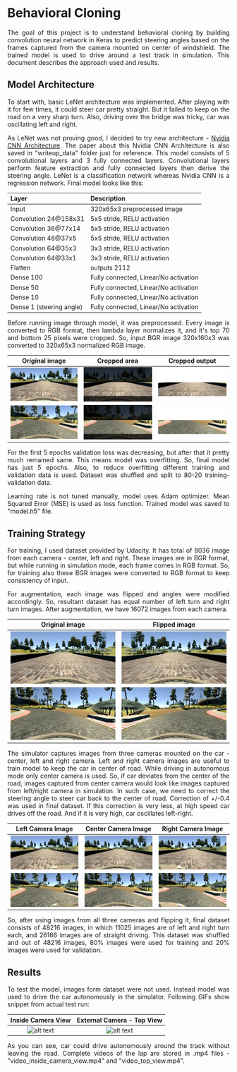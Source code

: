 # **Behavioral Cloning**

<p align="justify">
The goal of this project is to understand behavioral cloning by building convolution neural network in Keras to predict steering angles based on the frames captured from the camera mounted on center of windshield. The trained model is used to drive around a test track in simulation. This document describes the approach used and results.
</p>

## Model Architecture

<p align="justify">
To start with, basic LeNet architecture was implemented. After playing with it for few times, it could steer car pretty straight. But it failed to keep on the road on a very sharp turn. Also, driving over the bridge was tricky, car was oscillating left and right. 
</p>

<p align="justify">
As LeNet was not proving good, I decided to try new architecture - <a href="http://images.nvidia.com/content/tegra/automotive/images/2016/solutions/pdf/end-to-end-dl-using-px.pdf">Nvidia CNN Architecture</a>. The paper about this Nvidia CNN Architecture is also saved in "writeup_data" folder just for reference. This model consists of 5 convolutional layers and 3 fully connected layers. Convolutional layers perform feature extraction and fully connected layers then derive the steering angle. LeNet is a classification network whereas Nvidia CNN is a regression network. Final model looks like this:
</p>

| Layer                    | Description                           |
|:-------------------------|:--------------------------------------|
| Input                    | 320x65x3 preprocessed image           |
| Convolution 24@158x31    | 5x5 stride, RELU activation           |
| Convolution 36@77x14     | 5x5 stride, RELU activation           |
| Convolution 48@37x5      | 5x5 stride, RELU activation           |
| Convolution 64@35x3      | 3x3 stride, RELU activation           |
| Convolution 64@33x1      | 3x3 stride, RELU activation           |
| Flatten                  | outputs 2112                          |
| Dense 100                | Fully connected, Linear/No activation |
| Dense 50                 | Fully connected, Linear/No activation |
| Dense 10                 | Fully connected, Linear/No activation |
| Dense 1 (steering angle) | Fully connected, Linear/No activation |

<p align="justify">
Before running image through model, it was preprocessed. Every image is converted to RGB format, then lambda layer normalizes it, and it's top 70 and bottom 25 pixels were cropped. So, input BGR image 320x160x3 was converted to 320x65x3 normalized RGB image. 
</p>

| Original image                                         | Cropped area                                               | Cropped output                                             |
|:------------------------------------------------------:|:----------------------------------------------------------:|:----------------------------------------------------------:|
| ![alt text](./writeup_data/orig1.jpg "Original image") | ![alt text](./writeup_data/cropped11.jpg "Cropped output") | ![alt text](./writeup_data/cropped12.jpg "Cropped output") |
| ![alt text](./writeup_data/orig2.jpg "Original image") | ![alt text](./writeup_data/cropped21.jpg "Cropped output") | ![alt text](./writeup_data/cropped22.jpg "Cropped output") |

<p align="justify">
For the first 5 epochs validation loss was decreasing, but after that it pretty much remained same. This means model was overfitting. So, final model has just 5 epochs. Also, to reduce overfitting different training and validation data is used. Dataset was shuffled and split to 80-20 training-validation data.
</p>

<p align="justify">
Learning rate is not tuned manually, model uses Adam optimizer. Mean Squared Error (MSE) is used as loss function. Trained model was saved to "model.h5" file.
</p>

## Training Strategy

<p align="justify">
For training, I used dataset provided by Udacity. It has total of 8036 image from each camera - center, left and right. These images are in BGR format, but while running in simulation mode, each frame comes in RGB format. So, for training also these BGR images were converted to RGB format to keep consistency of input.
</p>

<p align="justify">
For augmentation, each image was flipped and angles were modified accordingly. So, resultant dataset has equal number of left turn and right turn images. After augmentation, we have 16072 images from each camera.
</p>

| Original image                                         | Flipped image                                             |
|:------------------------------------------------------:|:---------------------------------------------------------:|
| ![alt text](./writeup_data/orig1.jpg "Original image") | ![alt text](./writeup_data/flipped1.jpg "Flipped output") |
| ![alt text](./writeup_data/orig2.jpg "Original image") | ![alt text](./writeup_data/flipped2.jpg "Flipped output") |

<p align="justify">
The simulator captures images from three cameras mounted on the car - center, left and right camera. Left and right camera images are useful to train model to keep the car in center of road. While driving in autonomous mode only center camera is used. So, if car deviates from the center of the road, images captured from center camera would look like images captured from left/right camera in simulation. In such case, we need to correct the steering angle to steer car back to the center of road. Correction of +/-0.4 was used in final dataset. If this correction is very less, at high speed car drives off the road. And if it is very high, car oscillates left-right.
</p>

| Left Camera Image                                  | Center Camera Image                                     | Right Camera Image                                    |
|:--------------------------------------------------:|:-------------------------------------------------------:|:-----------------------------------------------------:|
| ![alt text](./writeup_data/left1.jpg "Left image") | ![alt text](./writeup_data/center1.jpg "Center output") | ![alt text](./writeup_data/right1.jpg "Right output") |
| ![alt text](./writeup_data/left2.jpg "Left image") | ![alt text](./writeup_data/center2.jpg "Center output") | ![alt text](./writeup_data/right2.jpg "Right output") |

<p align="justify">
So, after using images from all three cameras and flipping it, final dataset consists of 48216 images, in which 11025 images are of left and right turn each, and 26166 images are of straight driving. This dataset was shuffled and out of 48216 images, 80% images were used for training and 20% images were used for validation.
</p>

## Results

<p align="justify">
To test the model, images form dataset were not used. Instead model was used to drive the car autonomously in the simulator. Following GIFs show snippet from actual test run:
</p>

| Inside Camera View                                                       | External Camera - Top View                                       |
|:------------------------------------------------------------------------:|:----------------------------------------------------------------:|
| ![alt text](./writeup_data/video_inside_camera_view.gif "Inside Camera") | ![alt text](./writeup_data/video_top_view.gif "External Camera") |

<p align="justify">
As you can see, car could drive autonomously around the track without leaving the road. Complete videos of the lap are stored in .mp4 files - "video_inside_camera_view.mp4" and "video_top_view.mp4".
</p>



